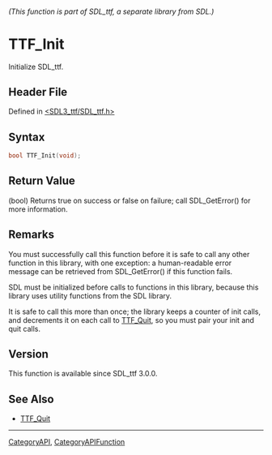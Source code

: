 ###### (This function is part of SDL_ttf, a separate library from SDL.)
# TTF_Init

Initialize SDL_ttf.

## Header File

Defined in [<SDL3_ttf/SDL_ttf.h>](https://github.com/libsdl-org/SDL_ttf/blob/main/include/SDL3_ttf/SDL_ttf.h)

## Syntax

```c
bool TTF_Init(void);
```

## Return Value

(bool) Returns true on success or false on failure; call SDL_GetError() for
more information.

## Remarks

You must successfully call this function before it is safe to call any
other function in this library, with one exception: a human-readable error
message can be retrieved from SDL_GetError() if this function fails.

SDL must be initialized before calls to functions in this library, because
this library uses utility functions from the SDL library.

It is safe to call this more than once; the library keeps a counter of init
calls, and decrements it on each call to [TTF_Quit](TTF_Quit), so you must
pair your init and quit calls.

## Version

This function is available since SDL_ttf 3.0.0.

## See Also

- [TTF_Quit](TTF_Quit)

----
[CategoryAPI](CategoryAPI), [CategoryAPIFunction](CategoryAPIFunction)

